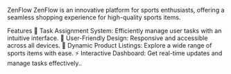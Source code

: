 
ZenFlow
ZenFlow is an innovative platform for sports enthusiasts, offering a seamless shopping experience for high-quality sports items.

Features
🚀 Task Assignment System: Efficiently manage user tasks with an intuitive interface.
💼 User-Friendly Design: Responsive and accessible across all devices.
🌟 Dynamic Product Listings: Explore a wide range of sports items with ease.
⚡ Interactive Dashboard: Get real-time updates and manage tasks effectively..
